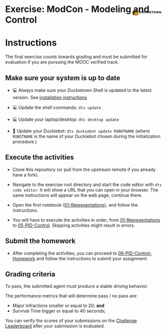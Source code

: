 # **Exercise: ModCon - Modeling and Control**
<img src="./assets/images/dtlogo.png" alt="Duckietown" width="20%" style="margin-top:-75px; display: block; float: right">

# Instructions

The final exercise counts towards grading and must be submitted for evaluation if you are pursuing the MOOC verified track.


## Make sure your system is up to date

- 💻 Always make sure your Duckietown Shell is updated to the latest version. See [installation instructions](https://github.com/duckietown/duckietown-shell)

- 💻 Update the shell commands: `dts update`

- 💻 Update your laptop/desktop: `dts desktop update`

- 🚙 Update your Duckiebot: `dts duckiebot update ROBOTNAME` (where `ROBOTNAME` is the name of your Duckiebot chosen during the initialization procedure.)


## Execute the activities

- Clone this repository (or pull from the upstream remote if you already have a fork).

- Navigate to the exercise root directory and start the code editor with `dts code editor`. It will show a URL that you can open in your browser. The same instructions will appear on the web page, continue there.

- Open the first notebook ([01-Representations](./notebooks/01-Representations/pose_representation.ipynb)), and follow the instructions.

- You will have to execute the activities in order, from [01-Representations](./notebooks/01-Representations/pose_representation.ipynb) to [05-PID-Control](./notebooks/05-PID-Control/PID_controller.ipynb). Skipping activities might result in errors.


## Submit the homework

- After completing the activities, you can proceed to [06-PID-Control-Homework](./notebooks/06-PID-Control-Homework/PID_controller_homework.ipynb) and follow the instructions to submit your assignment.


## Grading criteria

To pass, the submitted agent must produce a stable driving behavior.

The performance metrics that will determine pass / no pass are:
- Major Infractions smaller or equal to 20; **and**
- Survival Time bigger or equal to 40 seconds;

You can verify the scores of your submissions on the [Challenge Leaderboard](https://challenges.duckietown.org/v4/humans/challenges/mooc-modcon/leaderboard) after your submission is evaluated.
